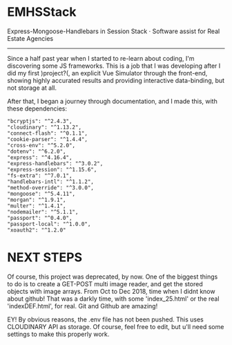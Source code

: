 # EMHSStack
Express-Mongoose-Handlebars in Session Stack · Software assist for Real Estate Agencies
_________________________________

Since a half past year when I started to re-learn about coding, I'm discovering some JS frameworks. This is a job that I was developing after I did my first )project?(, an explicit Vue Simulator through the front-end, showing highly accurated results and providing interactive data-binding, but not storage at all.

After that, I began a journey through documentation, and I made this, with these dependencies:

    "bcryptjs": "^2.4.3",
    "cloudinary": "^1.13.2",
    "connect-flash": "^0.1.1",
    "cookie-parser": "^1.4.4",
    "cross-env": "^5.2.0",
    "dotenv": "^6.2.0",
    "express": "^4.16.4",
    "express-handlebars": "^3.0.2",
    "express-session": "^1.15.6",
    "fs-extra": "^7.0.1",
    "handlebars-intl": "^1.1.2",
    "method-override": "^3.0.0",
    "mongoose": "^5.4.11",
    "morgan": "^1.9.1",
    "multer": "^1.4.1",
    "nodemailer": "^5.1.1",
    "passport": "^0.4.0",
    "passport-local": "^1.0.0",
    "xoauth2": "^1.2.0"
    
 
 # NEXT STEPS
Of course, this project was deprecated, by now. One of the biggest things to do is to create a GET-POST multi image reader, and get the stored objects with image arrays. From Oct to Dec 2018, time when I didnt know about github! That was a darkly time, with some 'index_25.html' or the real 'indexDEF.html', for real. Git and Github are amazing!

EY! By obvious reasons, the .env file has not been pushed. This uses CLOUDINARY API as storage. Of course, feel free to edit, but u'll need some settings to make this properly work.
